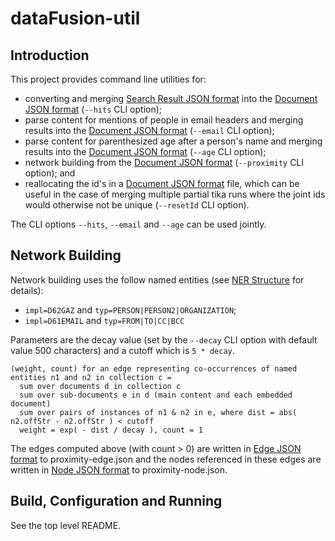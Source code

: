 # dataFusion-util

## Introduction
This project provides command line utilities for:
- converting and merging [Search Result JSON format](../dataFusion-common#search-result-json-format) into the [Document JSON format](../dataFusion-common#document-json-format) (`--hits` CLI option);
- parse content for mentions of people in email headers and merging results into the [Document JSON format](../dataFusion-common#document-json-format) (`--email` CLI option);
- parse content for parenthesized age after a person's name and merging results into the [Document JSON format](../dataFusion-common#document-json-format) (`--age` CLI option);
- network building from the [Document JSON format](../dataFusion-common#document-json-format) (`--proximity` CLI option); and
- reallocating the id's in a [Document JSON format](../dataFusion-common#document-json-format) file, which can be useful in the case of merging multiple partial tika runs where the joint ids would otherwise not be unique (`--resetId` CLI option). 

The CLI options `--hits`, `--email` and `--age` can be used jointly.

## Network Building
Network building uses the follow named entities (see [NER Structure](../dataFusion-common#ner-structure) for details):
- `impl=D62GAZ` and `typ=PERSON|PERSON2|ORGANIZATION`;
- `impl=D61EMAIL` and `typ=FROM|TO|CC|BCC`

Parameters are the decay value (set by the `--decay` CLI option with default value 500 characters) and a cutoff which is `5 * decay`.

    (weight, count) for an edge representing co-occurrences of named entities n1 and n2 in collection c =
      sum over documents d in collection c
      sum over sub-documents e in d (main content and each embedded document)
      sum over pairs of instances of n1 & n2 in e, where dist = abs( n2.offStr - n2.offStr ) < cutoff
      weight = exp( - dist / decay ), count = 1
      
The edges computed above (with count > 0) are written in [Edge JSON format](../dataFusion-common#node-and-edge-json-formats) to proximity-edge.json and the nodes referenced in these edges are written in [Node JSON format](../dataFusion-common#node-and-edge-json-formats) to proximity-node.json.

## Build, Configuration and Running

See the top level README.
